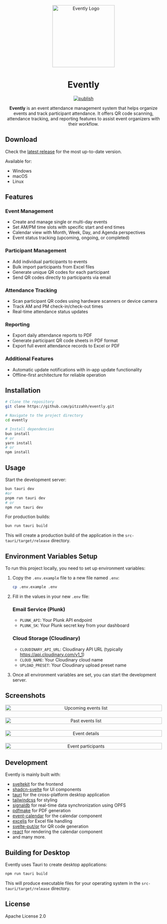<div align="center">
  <img src="https://raw.githubusercontent.com/pitzzahh/evently/refs/heads/main/static/favicon.png" alt="Evently Logo" width="200"/>
  <!-- <p style="font-size: 2em; font-weight: bold; margin: 0.5em;">Evently</p> -->
  <h1>Evently</h1>
  <a href="https://github.com/pitzzahh/evently/actions/workflows/publish.yml">
    <img src="https://github.com/pitzzahh/evently/actions/workflows/publish.yml/badge.svg" alt="publish" />
  </a>

  <p>
    <strong>Evently</strong> is an event attendance management system that helps organize events and track participant attendance. It offers QR code scanning, attendance tracking, and reporting features to assist event organizers with their workflow.
  </p>
</div>

## Download

Check the [latest release](https://github.com/pitzzahh/evently/releases/latest) for the most up-to-date version.

Available for:

- Windows
- macOS
- Linux

## Features

### Event Management

- Create and manage single or multi-day events
- Set AM/PM time slots with specific start and end times
- Calendar view with Month, Week, Day, and Agenda perspectives
- Event status tracking (upcoming, ongoing, or completed)

### Participant Management

- Add individual participants to events
- Bulk import participants from Excel files
- Generate unique QR codes for each participant
- Send QR codes directly to participants via email

### Attendance Tracking

- Scan participant QR codes using hardware scanners or device camera
- Track AM and PM check-in/check-out times
- Real-time attendance status updates

### Reporting

- Export daily attendance reports to PDF
- Generate participant QR code sheets in PDF format
- Export full event attendance records to Excel or PDF

### Additional Features

- Automatic update notifications with in-app update functionality
- Offline-first architecture for reliable operation

## Installation

```bash
# Clone the repository
git clone https://github.com/pitzzahh/evently.git

# Navigate to the project directory
cd evently

# Install dependencies
bun install
# or
yarn install
# or
npm install
```

## Usage

Start the development server:

```bash
bun tauri dev
#or
pnpm run tauri dev
# or
npm run tauri dev
```

For production builds:

```bash
bun run tauri build
```

This will create a production build of the application in the `src-tauri/target/release` directory.

## Environment Variables Setup

To run this project locally, you need to set up environment variables:

1. Copy the `.env.example` file to a new file named `.env`:

   ```bash
   cp .env.example .env
   ```

2. Fill in the values in your new `.env` file:

   ### Email Service (Plunk)

   - `PLUNK_API`: Your Plunk API endpoint
   - `PLUNK_SK`: Your Plunk secret key from your dashboard

   ### Cloud Storage (Cloudinary)

   - `CLOUDINARY_API_URL`: Cloudinary API URL (typically https://api.cloudinary.com/v1_1)
   - `CLOUD_NAME`: Your Cloudinary cloud name
   - `UPLOAD_PRESET`: Your Cloudinary upload preset name

3. Once all environment variables are set, you can start the development server.

## Screenshots

<div align="center">
  <div style="display: grid; grid-template-columns: repeat(auto-fit, minmax(400px, 1fr)); gap: 20px; justify-items: center; max-width: 1200px; margin: 0 auto;">
    <img src="https://raw.githubusercontent.com/pitzzahh/evently/refs/heads/main/upcoming-events.png" alt="Upcoming events list" width="100%"/>
    <img src="https://raw.githubusercontent.com/pitzzahh/evently/refs/heads/main/past-events.png" alt="Past events list" width="100%"/>
    <img src="https://raw.githubusercontent.com/pitzzahh/evently/refs/heads/main/event-details.png" alt="Event details" width="100%"/>
    <img src="https://raw.githubusercontent.com/pitzzahh/evently/refs/heads/main/event-participants.png" alt="Event participants" width="100%"/>
  </div>
</div>

## Development

Evently is mainly built with:

- [sveltekit](https://github.com/sveltejs/kit) for the frontend
- [shadcn-svelte](https://github.com/huntabyte/shadcn-svelte) for UI components
- [tauri](https://tauri.app/) for the cross-platform desktop application
- [tailwindcss](https://github.com/tailwindlabs/tailwindcss) for styling
- [signaldb](https://github.com/maxnowack/signaldb) for real-time data synchronization using OPFS
- [pdfmake](https://github.com/bpampuch/pdfmake) for PDF generation
- [event-calendar](https://originui.com/event-calendar) for the calendar component
- [exceljs](https://github.com/exceljs/exceljs) for Excel file handling
- [svelte-put/qr](https://svelte-put.vnphanquang.com/docs/qr) for QR code generation
- [react](https://github.com/facebook/react) for rendering the calendar component
- and many more.

## Building for Desktop

Evently uses Tauri to create desktop applications:

```bash
npm run tauri build
```

This will produce executable files for your operating system in the `src-tauri/target/release` directory.

## License

Apache License 2.0
